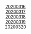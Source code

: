 <style>
    #div1{
        text-align : center;
        margin : auto;
    }
  
</style>
<!-- 목차 -->
<div id ="div1">
<a href ="20200316/summary.html">20200316</a><br>
<a href ="20200317/summary.html">20200317</a><br>
<a href ="20200318/summary.html">20200318</a><br>
<a href ="20200319/summary.html">20200319</a><br>
<a href ="20200320/summary.html">20200320</a><br>
</div>
